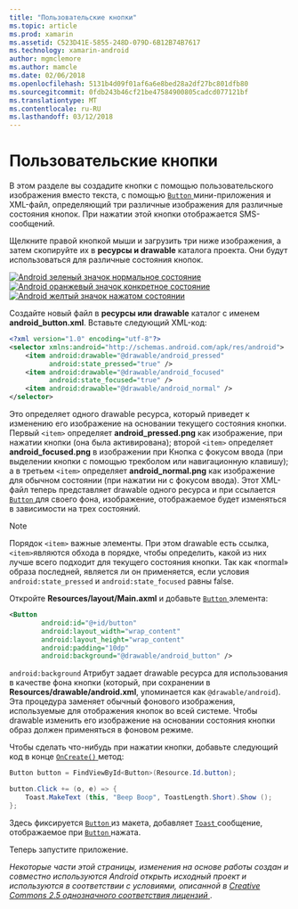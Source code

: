 ```yaml
---
title: "Пользовательские кнопки"
ms.topic: article
ms.prod: xamarin
ms.assetid: C523D41E-5855-248D-079D-6B12B74B7617
ms.technology: xamarin-android
author: mgmclemore
ms.author: mamcle
ms.date: 02/06/2018
ms.openlocfilehash: 5131b4d09f01af6a6e8bed28a2df27bc801dfb80
ms.sourcegitcommit: 0fdb243b46cf21be47584900805cadcd077121bf
ms.translationtype: MT
ms.contentlocale: ru-RU
ms.lasthandoff: 03/12/2018
---
```

# <a name="custom-button"></a>Пользовательские кнопки

В этом разделе вы создадите кнопки с помощью пользовательского изображения вместо текста, с помощью [ `Button` ](https://developer.xamarin.com/api/type/Android.Widget.Button/) мини-приложения и XML-файл, определяющий три различные изображения для различные состояния кнопок. При нажатии этой кнопки отображается SMS-сообщений.

Щелкните правой кнопкой мыши и загрузить три ниже изображения, а затем скопируйте их в **ресурсы и drawable** каталога проекта. Они будут использоваться для различные состояния кнопок.

 [![Android зеленый значок нормальное состояние](custom-button-images/android-normal.png)](custom-button-images/android-normal.png#lightbox) [ ![Android оранжевый значок конкретное состояние](custom-button-images/android-focused.png)](custom-button-images/android-focused.png#lightbox) [ ![Android желтый значок нажатом состоянии](custom-button-images/android-pressed.png)](custom-button-images/android-pressed.png#lightbox)

Создайте новый файл в **ресурсы или drawable** каталог с именем **android_button.xml**. Вставьте следующий XML-код:

```xml
<?xml version="1.0" encoding="utf-8"?>
<selector xmlns:android="http://schemas.android.com/apk/res/android">
    <item android:drawable="@drawable/android_pressed"
          android:state_pressed="true" />
    <item android:drawable="@drawable/android_focused"
          android:state_focused="true" />
    <item android:drawable="@drawable/android_normal" />
</selector>
```

Это определяет одного drawable ресурса, который приведет к изменению его изображение на основании текущего состояния кнопки. Первый `<item>` определяет **android_pressed.png** как изображение, при нажатии кнопки (она была активирована); второй `<item>` определяет **android_focused.png** в изображении при Кнопка с фокусом ввода (при выделении кнопки с помощью трекболом или навигационную клавишу); а в третьем `<item>` определяет **android_normal.png** как изображение для обычном состоянии (при нажатии ни с фокусом ввода). Этот XML-файл теперь представляет drawable одного ресурса и при ссылается [ `Button` ](https://developer.xamarin.com/api/type/Android.Widget.Button/) для своего фона, изображение, отображаемое будет изменяться в зависимости на трех состояний.


> [!NOTE]
> Порядок `<item>` важные элементы. При этом drawable есть ссылка, `<item>`являются обхода в порядке, чтобы определить, какой из них лучше всего подходит для текущего состояния кнопки.
> Так как «normal» образа последней, является ли он применяется, если условия `android:state_pressed` и `android:state_focused` равны false.

Откройте **Resources/layout/Main.axml** и добавьте [ `Button` ](https://developer.xamarin.com/api/type/Android.Widget.Button/) элемента:

```xml
<Button
        android:id="@+id/button"
        android:layout_width="wrap_content"
        android:layout_height="wrap_content"
        android:padding="10dp"
        android:background="@drawable/android_button" />
```

`android:background` Атрибут задает drawable ресурса для использования в качестве фона кнопки (который, при сохранении в **Resources/drawable/android.xml**, упоминается как `@drawable/android`). Эта процедура заменяет обычный фонового изображения, используемые для отображения кнопок во всей системе. Чтобы drawable изменить его изображение на основании состояния кнопки образ должен применяться в фоновом режиме.

Чтобы сделать что-нибудь при нажатии кнопки, добавьте следующий код в конце [ `OnCreate()` ](https://developer.xamarin.com/api/member/Android.App.Activity.OnCreate/p/Android.OS.Bundle/Android.OS.PersistableBundle/) метод:

```csharp
Button button = FindViewById<Button>(Resource.Id.button);

button.Click += (o, e) => {
    Toast.MakeText (this, "Beep Boop", ToastLength.Short).Show ();
};
```

Здесь фиксируется [ `Button` ](https://developer.xamarin.com/api/type/Android.Widget.Button/) из макета, добавляет [ `Toast` ](https://developer.xamarin.com/api/type/Android.Widget.Toast/) сообщение, отображаемое при [ `Button` ](https://developer.xamarin.com/api/type/Android.Widget.Button/) нажата.

Теперь запустите приложение.


*Некоторые части этой страницы, изменения на основе работы создан и совместно используются Android открыть исходный проект и используются в соответствии с условиями, описанной в*
[*Creative Commons 2.5 однозначного соответствия лицензий* ](http://creativecommons.org/licenses/by/2.5/).
